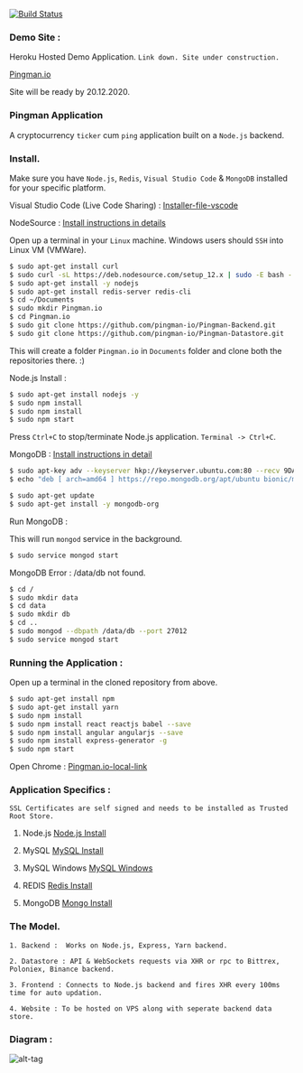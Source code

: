 [![Build Status](https://travis-ci.com/pingman-io/Backend-Framework.svg?branch=master)](https://travis-ci.com/pingman-io/Backend-Framework)

### Demo Site :

Heroku Hosted Demo Application. ```Link down. Site under construction.```

[Pingman.io](https://pingmanio.herokuapp.com/)

Site will be ready by 20.12.2020.

### Pingman Application

A cryptocurrency ```ticker``` cum ```ping``` application built on a ```Node.js``` backend.

### Install. 

Make sure you have ```Node.js```, ```Redis```, ```Visual Studio Code``` & ```MongoDB``` installed for your specific platform.

Visual Studio Code (Live Code Sharing) : [Installer-file-vscode](https://code.visualstudio.com/)

NodeSource : [Install instructions in details](https://github.com/nodesource/distributions)

Open up a terminal in your ```Linux``` machine. Windows users should ```SSH``` into Linux VM (VMWare).

```bash
$ sudo apt-get install curl
$ sudo curl -sL https://deb.nodesource.com/setup_12.x | sudo -E bash -
$ sudo apt-get install -y nodejs
$ sudo apt-get install redis-server redis-cli
$ cd ~/Documents
$ sudo mkdir Pingman.io
$ cd Pingman.io
$ sudo git clone https://github.com/pingman-io/Pingman-Backend.git
$ sudo git clone https://github.com/pingman-io/Pingman-Datastore.git
```
This will create a folder ```Pingman.io``` in ```Documents``` folder and clone both the repositories there. :) 

Node.js Install : 

```bash
$ sudo apt-get install nodejs -y
$ sudo npm install
$ sudo npm install 
$ sudo npm start
```
Press ```Ctrl+C``` to stop/terminate Node.js application. ```Terminal -> Ctrl+C```.

MongoDB : [Install instructions in detail](https://docs.mongodb.com/manual/tutorial/install-mongodb-on-ubuntu/#install-mongodb-community-edition-using-deb-packages)

```bash
$ sudo apt-key adv --keyserver hkp://keyserver.ubuntu.com:80 --recv 9DA31620334BD75D9DCB49F368818C72E52529D4
$ echo "deb [ arch=amd64 ] https://repo.mongodb.org/apt/ubuntu bionic/mongodb-org/4.0 multiverse" | sudo tee /etc/apt/sources.list.d/mongodb-org-4.0.list

$ sudo apt-get update
$ sudo apt-get install -y mongodb-org
```

Run MongoDB : 

This will run ```mongod``` service in the background. 

```bash 
$ sudo service mongod start
```

MongoDB Error : /data/db not found. 

```bash
$ cd /
$ sudo mkdir data
$ cd data
$ sudo mkdir db
$ cd ..
$ sudo mongod --dbpath /data/db --port 27012
$ sudo service mongod start
```

### Running the Application : 

Open up a terminal in the cloned repository from above. 

```bash 
$ sudo apt-get install npm
$ sudo apt-get install yarn
$ sudo npm install 
$ sudo npm install react reactjs babel --save
$ sudo npm install angular angularjs --save
$ sudo npm install express-generator -g
$ sudo npm start
```
Open Chrome : [Pingman.io-local-link](http://localhost:3000)

### Application Specifics : 

```SSL Certificates are self signed and needs to be installed as Trusted Root Store. ```

1. Node.js [Node.js Install](https://nodejs.org/en/download/)

2. MySQL [MySQL Install](https://dev.mysql.com/downloads/)

3. MySQL Windows [MySQL Windows](https://dev.mysql.com/downloads/windows/)

4. REDIS [Redis Install](https://redis.io/download)

5. MongoDB [Mongo Install](https://www.mongodb.com/download-center/community)

### The Model. 

```1. Backend :  Works on Node.js, Express, Yarn backend. ```

```2. Datastore : API & WebSockets requests via XHR or rpc to Bittrex, Poloniex, Binance backend.```

```3. Frontend : Connects to Node.js backend and fires XHR every 100ms time for auto updation.```

```4. Website : To be hosted on VPS along with seperate backend data store. ```

### Diagram : 

![alt-tag](https://github.com/pingman-io/Backend-Framework/blob/master/public/images/CryptoPing.jpeg)


